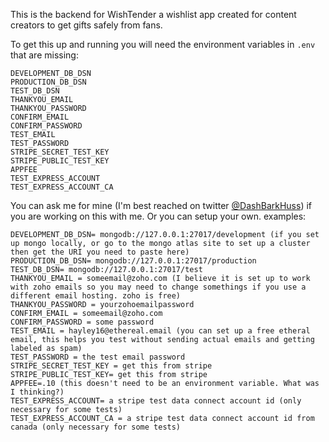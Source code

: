 This is the backend for WishTender a wishlist app created for content creators to get gifts safely from fans. 

To get this up and running you will need the environment variables in `.env` that are missing:

```
DEVELOPMENT_DB_DSN
PRODUCTION_DB_DSN
TEST_DB_DSN
THANKYOU_EMAIL
THANKYOU_PASSWORD
CONFIRM_EMAIL
CONFIRM_PASSWORD
TEST_EMAIL
TEST_PASSWORD
STRIPE_SECRET_TEST_KEY
STRIPE_PUBLIC_TEST_KEY
APPFEE
TEST_EXPRESS_ACCOUNT
TEST_EXPRESS_ACCOUNT_CA
```

You can ask me for mine (I'm best reached on twitter [@DashBarkHuss](https://twitter.com/DashBarkHuss)) if you are working on this with me. Or you can setup your own. examples:

```
DEVELOPMENT_DB_DSN= mongodb://127.0.0.1:27017/development (if you set up mongo locally, or go to the mongo atlas site to set up a cluster then get the URI you need to paste here)
PRODUCTION_DB_DSN= mongodb://127.0.0.1:27017/production  
TEST_DB_DSN= mongodb://127.0.0.1:27017/test  
THANKYOU_EMAIL = someemail@zoho.com (I believe it is set up to work with zoho emails so you may need to change somethings if you use a different email hosting. zoho is free)
THANKYOU_PASSWORD = yourzohoemailpassword 
CONFIRM_EMAIL = someemail@zoho.com
CONFIRM_PASSWORD = some password
TEST_EMAIL = hayley16@ethereal.email (you can set up a free etheral email, this helps you test without sending actual emails and getting labeled as spam)
TEST_PASSWORD = the test email password
STRIPE_SECRET_TEST_KEY = get this from stripe
STRIPE_PUBLIC_TEST_KEY= get this from stripe
APPFEE=.10 (this doesn't need to be an environment variable. What was I thinking?)
TEST_EXPRESS_ACCOUNT= a stripe test data connect account id (only necessary for some tests)
TEST_EXPRESS_ACCOUNT_CA = a stripe test data connect account id from canada (only necessary for some tests)
```
